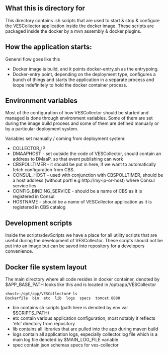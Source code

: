 ## What this is directory for
This directory contains .sh scripts that are used to start & stop & configure the VESCollector application
inside the docker image.
These scripts are packaged inside the docker by a mvn assembly & docker plugins.

## How the application starts:
General flow goes like this
- Docker image is build, and it points docker-entry.sh as the entrypoing.
- Docker-entry point, depending on the deployment type, 
configures a bunch of things and starts the application in a separate process
and loops indefinitely to hold the docker container process.

## Environment variables
Most of the configuration of how VESCollector should be started and managed is done through environment variables.
Some of them are set during the image build process and some of them are defined manually or by
a particular deployment system.

Variables set manually / coming from deployment system:
- COLLECTOR_IP
- DMAAPHOST - set outside the code of VESCollector, should contain an address to DMaaP, so that event publishing can work
- CBSPOLLTIMER - it should be put in here, if we want to automatically fetch configuration from CBS.
- CONSUL_HOST - used with conjunction with CBSPOLLTIMER, should be a host address (without port! e.g http://my-ip-or-host) where Consul service lies
- CONFIG_BINDING_SERVICE - should be a name of CBS as it is registered in Consul
- HOSTNAME - should be a name of VESCollector application as it is registered in CBS catalog

## Development scripts
Inside the scripts/devScripts we have a place for all utility scripts that are useful during the development
of VESCollector. These scripts should not be put into an image but can be saved into repository for a developers convenience.

## Docker file system layout
The main directory where all code resides in docker container, denoted by $APP_BASE_PATH
looks like this and is located in /opt/app/VESCollector
```
<host>:/opt/app/VESCollector# ls
Dockerfile  bin  etc  lib  logs  specs	tomcat.8080
```
- bin contains sh scripts (path here is denoted by env var $SCRIPTS_PATH)
- etc contain various application configuration, most notably it reflects 'etc' directory from repository
- lib contains all libraries that are pulled into the app during maven build
- logs contain all application logs, especially collector.log file which is a main log file denoted by $MAIN_LOG_FILE variable
- spec contain json schemas specs for ves-collector